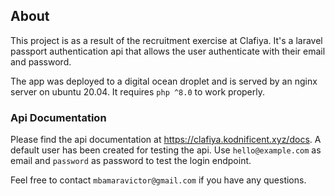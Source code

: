 ## About

This project is as a result of the recruitment exercise at Clafiya. It's a laravel passport authentication api
that allows the user authenticate with their email and password.

The app was deployed to a digital ocean droplet and is served by an nginx server on ubuntu 20.04.
It requires `php ^8.0` to work properly.

### Api Documentation

Please find the api documentation at https://clafiya.kodnificent.xyz/docs. A default user has been created for testing the api.
Use `hello@example.com` as email and `password` as password to test the login endpoint.

Feel free to contact `mbamaravictor@gmail.com` if you have any questions.

